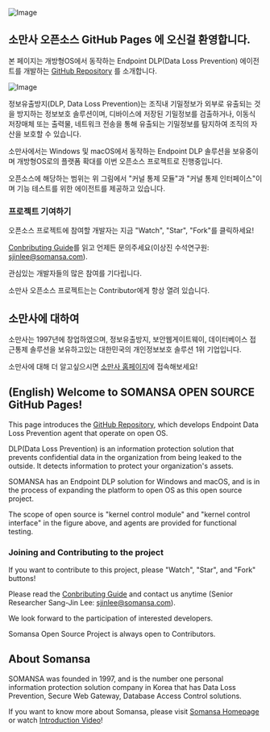 ![Image](https://github.com/SomansaOpenSource/endpointdlp/blob/master/docs/somansa%20_logo.jpg)

## 소만사 오픈소스 GitHub Pages 에 오신걸 환영합니다.

본 페이지는 개방형OS에서 동작하는 Endpoint DLP(Data Loss Prevention) 에이전트를 개발하는 [GitHub Repository](https://github.com/SomansaOpenSource/endpointdlp) 를 소개합니다.

![Image](https://github.com/SomansaOpenSource/endpointdlp/blob/master/docs/300.png)

정보유출방지(DLP, Data Loss Prevention)는 조직내 기밀정보가 외부로 유출되는 것을 방지하는 정보보호 솔루션이며, 디바이스에 저장된 기밀정보를 검출하거나, 이동식 저장매체 또는 출력물, 네트워크 전송을 통해 유출되는 기밀정보를 탐지하여 조직의 자산을 보호할 수 있습니다.

소만사에서는 Windows 및 macOS에서 동작하는 Endpoint DLP 솔루션을 보유중이며 개방형OS로의 플랫폼 확대를 이번 오픈소스 프로젝트로 진행중입니다.

오픈소스에 해당하는 범위는 위 그림에서 "커널 통제 모듈"과 "커널 통제 인터페이스"이며 기능 테스트를 위한 에이전트를 제공하고 있습니다.

### 프로젝트 기여하기

오픈소스 프로젝트에 참여할 개발자는 지금 "Watch", "Star", "Fork"를 클릭하세요!

[Conbributing Guide](https://github.com/SomansaOpenSource/endpointdlp/blob/master/CONTRIBUTUNG.md)를 읽고 언제든 문의주세요(이상진 수석연구원: sjinlee@somansa.com).

관심있는 개발자들의 많은 참여를 기다립니다.

소만사 오픈소스 프로젝트는는 Contributor에게 항상 열려 있습니다.

## 소만사에 대하여

소만사는 1997년에 창업하였으며, 정보유출방지, 보안웹게이트웨이, 데이터베이스 접근통제 솔루션을 보유하고있는 대한민국의 개인정보보호 솔루션 1위 기업입니다.

소만사에 대해 더 알고싶으시면 [소만사 홈페이지](https://www.somansa.com)에 접속해보세요!

## (English) Welcome to SOMANSA OPEN SOURCE GitHub Pages!

This page introduces the [GitHub Repository](https://github.com/SomansaOpenSource/endpointdlp), which develops Endpoint Data Loss Prevention agent that operate on open OS.

DLP(Data Loss Prevention) is an information protection solution that prevents confidential data in the organization from being leaked to the outside. It detects information to protect your organization's assets.

SOMANSA has an Endpoint DLP solution for Windows and macOS, and is in the process of expanding the platform to open OS as this open source project.

The scope of open source is "kernel control module" and "kernel control interface" in the figure above, and agents are provided for functional testing.

### Joining and Contributing to the project

If you want to contribute to this project, please "Watch", "Star", and "Fork" buttons!

Please read the [Conbributing Guide](https://github.com/SomansaOpenSource/endpointdlp/blob/master/CONTRIBUTUNG.md) and contact us anytime (Senior Researcher Sang-Jin Lee: sjinlee@somansa.com).

We look forward to the participation of interested developers.

Somansa Open Source Project is always open to Contributors.

## About Somansa

SOMANSA was founded in 1997, and is the number one personal information protection solution company in Korea that has Data Loss Prevention, Secure Web Gateway, Database Access Control solutions.

If you want to know more about Somansa, please visit [Somansa Homepage](https://www.somansa.com) or watch [Introduction Video](https://youtu.be/rOSnPyCRJ78)!
